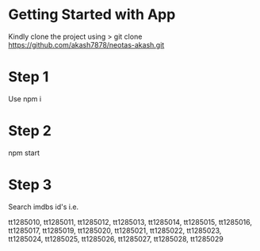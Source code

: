 # Getting Started with App

Kindly clone the project using >     git clone https://github.com/akash7878/neotas-akash.git

# Step 1

Use npm i

# Step 2

npm start

# Step 3

Search imdbs id's i.e.

tt1285010, tt1285011, tt1285012, tt1285013, tt1285014, tt1285015, tt1285016, tt1285017, tt1285019, tt1285020, tt1285021, tt1285022, tt1285023, tt1285024, tt1285025, tt1285026, tt1285027, tt1285028, tt1285029 

